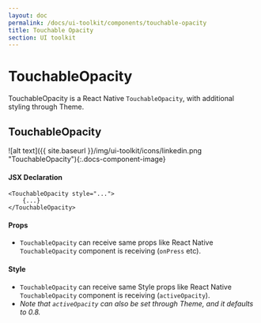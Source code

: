 ```yaml
---
layout: doc
permalink: /docs/ui-toolkit/components/touchable-opacity
title: Touchable Opacity
section: UI toolkit
---
```


# TouchableOpacity

TouchableOpacity is a React Native `TouchableOpacity`, with additional styling through Theme.
  
## TouchableOpacity
![alt text]({{ site.baseurl }}/img/ui-toolkit/icons/linkedin.png "TouchableOpacity"){:.docs-component-image}  


#### JSX Declaration
```JSX
<TouchableOpacity style="...">
    {...}
</TouchableOpacity>
```  
  
#### Props

* `TouchableOpacity` can receive same props like React Native `TouchableOpacity` component is receiving (`onPress` etc).  

#### Style

* `TouchableOpacity` can receive same Style props like React Native `TouchableOpacity` component is receiving (`activeOpacity`).
* _Note that `activeOpacity` can also be set through Theme, and it defaults to 0.8._
